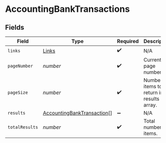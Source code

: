 # AccountingBankTransactions


## Fields

| Field                                                                           | Type                                                                            | Required                                                                        | Description                                                                     |
| ------------------------------------------------------------------------------- | ------------------------------------------------------------------------------- | ------------------------------------------------------------------------------- | ------------------------------------------------------------------------------- |
| `links`                                                                         | [Links](../../models/shared/links.md)                                           | :heavy_check_mark:                                                              | N/A                                                                             |
| `pageNumber`                                                                    | *number*                                                                        | :heavy_check_mark:                                                              | Current page number.                                                            |
| `pageSize`                                                                      | *number*                                                                        | :heavy_check_mark:                                                              | Number of items to return in results array.                                     |
| `results`                                                                       | [AccountingBankTransaction](../../models/shared/accountingbanktransaction.md)[] | :heavy_minus_sign:                                                              | N/A                                                                             |
| `totalResults`                                                                  | *number*                                                                        | :heavy_check_mark:                                                              | Total number of items.                                                          |